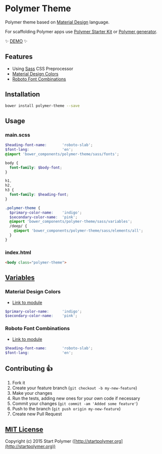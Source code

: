 # Polymer Theme

Polymer theme based on
[Material Design](http://www.google.com/design/spec/material-design/introduction.html) language.

For scaffolding Polymer apps use [Polymer Starter Kit](https://github.com/StartPolymer/polymer-starter-kit)
or [Polymer generator](https://github.com/yeoman/generator-polymer).

:sparkles: [DEMO](http://polymer-starter-kit.startpolymer.org) :sparkles:

## Features

- Using [Sass](http://sass-lang.com) CSS Preprocessor
- [Material Design Colors](http://www.google.com/design/spec/style/color.html#color-color-palette)
- [Roboto Font Combinations](https://github.com/StartPolymer/polymer-theme/wiki/Roboto-Font-Combinations)

## Installation

```sh
bower install polymer-theme --save
```

## Usage

### main.scss

```scss
$heading-font-name:       'roboto-slab';
$font-lang:               'en';
@import 'bower_components/polymer-theme/sass/fonts';

body {
  font-family: $body-font;
}

h1,
h2,
h3 {
  font-family: $heading-font;
}

.polymer-theme {
  $primary-color-name:    'indigo';
  $secondary-color-name:  'pink';
  @import 'bower_components/polymer-theme/sass/variables';
  /deep/ {
    @import 'bower_components/polymer-theme/sass/elements/all';
  }
}
```

### index.html

```html
<body class="polymer-theme">
```

## [Variables](https://github.com/StartPolymer/polymer-theme/blob/master/sass/variables.scss)

### Material Design Colors

- [Link to module](https://github.com/StartPolymer/polymer-theme/blob/master/sass/modules/material-colors.scss)

```scss
$primary-color-name:      'indigo';
$secondary-color-name:    'pink';
```

### Roboto Font Combinations

- [Link to module](https://github.com/StartPolymer/polymer-theme/blob/master/sass/modules/roboto-fonts.scss)

```scss
$heading-font-name:       'roboto-slab';
$font-lang:               'en';
```

## Contributing :+1:

1. Fork it
2. Create your feature branch (`git checkout -b my-new-feature`)
3. Make your changes
4. Run the tests, adding new ones for your own code if necessary
5. Commit your changes (`git commit -am 'Added some feature'`)
6. Push to the branch (`git push origin my-new-feature`)
7. Create new Pull Request

## [MIT License](https://github.com/StartPolymer/polymer-theme/blob/master/LICENSE)

Copyright (c) 2015 Start Polymer ([http://startpolymer.org](http://startpolymer.org))
